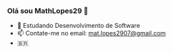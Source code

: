 ### Olá sou MathLopes29 👋

- 🎒 Estudando Desenvolvimento de Software 
- 📫 Contate-me no email: mat.lopes2907@gmail.com
- 🇧🇷
